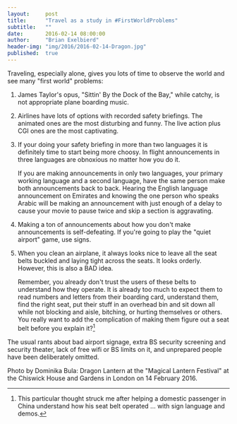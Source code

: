 ```yaml
---
layout:     post
title:      "Travel as a study in #FirstWorldProblems"
subtitle:   ""
date:       2016-02-14 08:00:00
author:     "Brian Exelbierd"
header-img: "img/2016/2016-02-14-Dragon.jpg"
published:  true
---
```


Traveling, especially alone, gives you lots of time to observe the
world and see many "first world" problems:

1. James Taylor's opus, "Sittin' By the Dock of the Bay," while
catchy, is not appropriate plane boarding music.

2. Airlines have lots of options with recorded safety briefings.
The animated ones are the most disturbing and funny. The live action
plus CGI ones are the most captivating.

3. If your doing your safety briefing in more than two languages
it is definitely time to start being more choosy. In flight
announcements in three languages are obnoxious no matter how you
do it.

    If you are making announcements in only two languages, your
    primary working language and a second language, have the same
    person make both announcements back to back.  Hearing the English
    language announcement on Emirates and knowing the one person
    who speaks Arabic will be making an announcement with just
    enough of a delay to cause your movie to pause twice and skip
    a section is aggravating.

4. Making a ton of announcements about how you don't make announcements
is self-defeating. If you're going to play the "quiet airport" game,
use signs.

5. When you clean an airplane, it always looks nice to leave all
the seat belts buckled and laying tight across the seats. It looks
orderly.  However, this is also a BAD idea.

    Remember, you already don't trust the users of these belts to understand
    how they operate. It is already too much to expect them to read
    numbers and letters from their boarding card, understand them,
    find the right seat, put their stuff in an overhead bin and sit
    down all while not blocking and aisle, bitching, or hurting
    themselves or others. You really want to add the complication
    of making them figure out a seat belt before you explain it?[^1]

The usual rants about bad airport signage, extra BS security screening and security theater, lack of free wifi or BS limits on it, and unprepared people have been deliberately omitted.

Photo by Dominika Bula: Dragon Lantern at the "Magical Lantern Festival" at the Chiswick House and Gardens in London on 14 February 2016.

[^1]: This particular thought struck me after helping a domestic passenger in China understand how his seat belt operated ... with sign language and demos.
